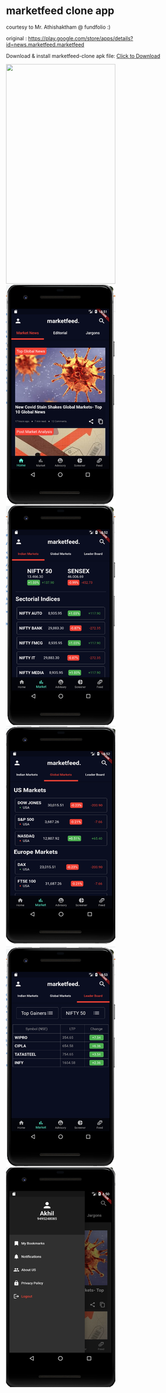 # marketfeed clone app

courtesy to Mr. Athishaktham @ fundfolio :) 

original : https://play.google.com/store/apps/details?id=news.marketfeed.marketfeed

Download & install marketfeed-clone apk file: <a href="demo/marketfeed.apk" download>Click to Download</a>

<p float="left">
<img src="demo/demo.gif" width="300" height="600">
<img src="demo/home.png" width="300" height="600">
<img src="demo/market.png" width="300" height="600">
<img src="demo/us.png" width="300" height="600">
<img src="demo/leader.png" width="300" height="600">
<img src="demo/nav.png" width="300" height="600">
</p>

